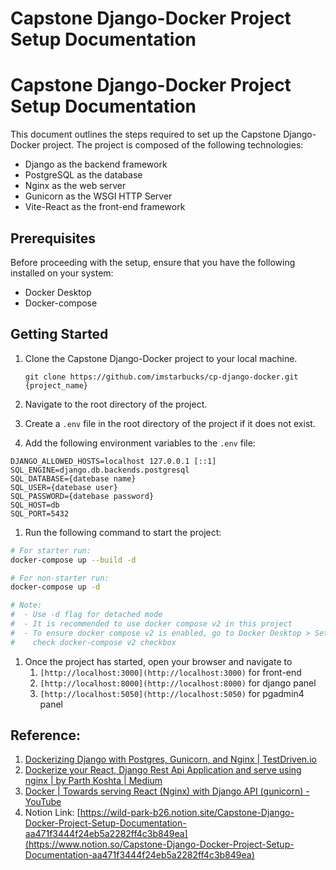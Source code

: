 # Capstone Django-Docker Project Setup Documentation

# Capstone Django-Docker Project Setup Documentation

This document outlines the steps required to set up the Capstone Django-Docker project. The project is composed of the following technologies:

- Django as the backend framework
- PostgreSQL as the database
- Nginx as the web server
- Gunicorn as the WSGI HTTP Server
- Vite-React as the front-end framework

## Prerequisites

Before proceeding with the setup, ensure that you have the following installed on your system:

- Docker Desktop
- Docker-compose

## Getting Started

1. Clone the Capstone Django-Docker project to your local machine.
    
    ```
    git clone https://github.com/imstarbucks/cp-django-docker.git {project_name}
    ```
    
2. Navigate to the root directory of the project.
3. Create a `.env` file in the root directory of the project if it does not exist.
4. Add the following environment variables to the `.env` file:

```
DJANGO_ALLOWED_HOSTS=localhost 127.0.0.1 [::1]
SQL_ENGINE=django.db.backends.postgresql
SQL_DATABASE={datebase name}
SQL_USER={datebase user}
SQL_PASSWORD={datebase password}
SQL_HOST=db
SQL_PORT=5432

```

1. Run the following command to start the project:

```bash
# For starter run:
docker-compose up --build -d

# For non-starter run:
docker-compose up -d

# Note:
#  - Use -d flag for detached mode
#  - It is recommended to use docker compose v2 in this project
#  - To ensure docker compose v2 is enabled, go to Docker Desktop > Setting >
#    check docker-compose v2 checkbox   
```

1. Once the project has started, open your browser and navigate to 
    1. `[http://localhost:3000](http://localhost:3000)` for front-end
    2. `[http://localhost:8000](http://localhost:8000)` for django panel
    3. `[http://localhost:5050](http://localhost:5050)` for pgadmin4 panel

## Reference:

1. [Dockerizing Django with Postgres, Gunicorn, and Nginx | TestDriven.io](https://testdriven.io/blog/dockerizing-django-with-postgres-gunicorn-and-nginx/)
2. [Dockerize your React, Django Rest Api Application and serve using nginx | by Parth Koshta | Medium](https://parthkoshta.medium.com/dockerize-your-react-django-rest-api-application-and-serve-using-nginx-6f9ccf17105b)
3. [Docker | Towards serving React (Nginx) with Django API (gunicorn) - YouTube](https://www.youtube.com/watch?v=e63EBEFJkH0)
4. Notion Link: [https://wild-park-b26.notion.site/Capstone-Django-Docker-Project-Setup-Documentation-aa471f3444f24eb5a2282ff4c3b849ea](https://www.notion.so/Capstone-Django-Docker-Project-Setup-Documentation-aa471f3444f24eb5a2282ff4c3b849ea)